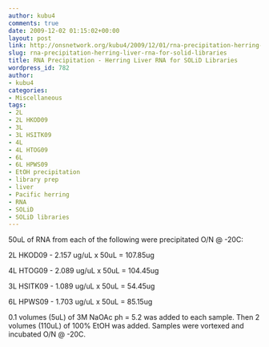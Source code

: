 ```yaml
---
author: kubu4
comments: true
date: 2009-12-02 01:15:02+00:00
layout: post
link: http://onsnetwork.org/kubu4/2009/12/01/rna-precipitation-herring-liver-rna-for-solid-libraries/
slug: rna-precipitation-herring-liver-rna-for-solid-libraries
title: RNA Precipitation - Herring Liver RNA for SOLiD Libraries
wordpress_id: 782
author:
- kubu4
categories:
- Miscellaneous
tags:
- 2L
- 2L HKOD09
- 3L
- 3L HSITK09
- 4L
- 4L HTOG09
- 6L
- 6L HPWS09
- EtOH precipitation
- library prep
- liver
- Pacific herring
- RNA
- SOLiD
- SOLiD libraries
---
```


50uL of RNA from each of the following were precipitated O/N @ -20C:

2L HKOD09 - 2.157 ug/uL x 50uL = 107.85ug

4L HTOG09 - 2.089 ug/uL x 50uL = 104.45ug

3L HSITK09 - 1.089 ug/uL x 50uL = 54.45ug

6L HPWS09 - 1.703 ug/uL x 50uL = 85.15ug

0.1 volumes (5uL) of 3M NaOAc ph = 5.2 was added to each sample. Then 2 volumes (110uL) of 100% EtOH was added. Samples were vortexed and incubated O/N @ -20C.
